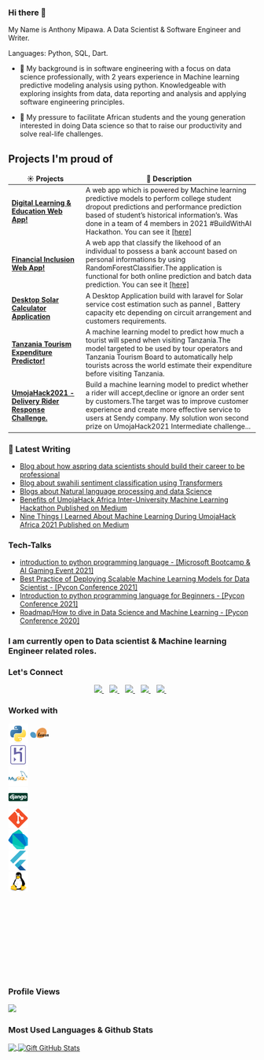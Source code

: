 ### Hi there 👋


My Name is Anthony Mipawa. A Data Scientist & Software Engineer and Writer.
  
 Languages: Python, SQL, Dart.
 
 
 - 👯 My background is in software engineering with a focus on data science professionally, with 2 years experience in Machine learning predictive modeling analysis using python. Knowledgeable with exploring insights from data, data reporting and analysis and applying software engineering principles.

- 👯 My pressure to facilitate African students and the young generation interested in doing Data science so that to raise our productivity and solve real-life challenges.




<h2>Projects I'm proud of</h2>
<table>
  <thead align="center">
    <tr border: none;>
      <td><b>☀️ Projects</b></td>
      <td><b>💬 Description</b></td>
    </tr>
  </thead>
  <tbody>
     <tr>
      <td><a href="https://github.com/Tonyloyt/Digita-Learning-Education"><b>Digital Learning & Education Web App!</b></a></td>
      <td> A web app which is powered by Machine learning predictive models to perform college student dropout predictions and performance prediction based of   student’s historical information’s. Was done in a team of 4 members in 2021 #BuildWithAI Hackathon.
        You can see it <a href="https://avengers-digital-learning-educ.herokuapp.com/"> [here] </a>
       </td>
    </tr>
    <tr>
    <tr>
      <td><a href="https://github.com/Tonyloyt/FIA"><b>Financial Inclusion Web App!</b></a></td>
      <td>A web app that classify the likehood of an individual to possess a bank account based on personal informations by using RandomForestClassifier.The application is functional for both online prediction and batch data prediction.
        You can see it <a href="https://financi.herokuapp.com/"> [here] </a>
</td>
    </tr>
    <tr>
      <td><a href="https://github.com/Tonyloyt/Desktop-Solar-Calculator-Application"><b>Desktop Solar Calculator Application</b></a></td>
      <td> A Desktop Application build with laravel for Solar service cost estimation such as pannel , Battery capacity etc depending on circuit arrangement and customers requirements.</td>
    </tr>
    <tr>
      <td><a href="https://github.com/Tonyloyt/Tourism-Expenditure-in-Tanzania-Analysis"><b>Tanzania Tourism Expenditure Predictor!</b></a></td>
      <td>A machine learning model to predict how much a tourist will spend when visiting Tanzania.The model targeted to be used by tour operators and Tanzania Tourism Board to automatically help tourists across the world estimate their expenditure before visiting Tanzania.</td>
    </tr>
     <tr>
      <td><a href="https://github.com/Tonyloyt/Delivery-Riders-Response-Challenge"><b>UmojaHack2021 - Delivery Rider Response Challenge.</b></a></td>
      <td> Build a machine learning model to predict whether a rider will accept,decline or ignore an order sent by customers.The target was to improve customer experience and create more effective service to users at Sendy company. My solution won second prize on UmojaHack2021 Intermediate challenge...</td>
    </tr>
  </tbody>
</table>



 ### 📝 Latest Writing
 * [Blog about how aspring data scientists should build their career to be professional](https://blog.neurotech.africa/words-to-aspiring-data-scientists/)
 * [Blog about swahili sentiment classification using Transformers](https://blog.neurotech.africa/swahili-text-classification-using-transformers/)
 * [Blogs about Natural language processing and  data Science ](https://blog.neurotech.africa/author/anthony/)
 * [Benefits of UmojaHack Africa Inter-University Machine Learning Hackathon Published on Medium](https://zindi.medium.com/2021-winner-tony-mipawa-shares-why-you-should-join-zindi-for-umojahack-africa-2022-africas-8dc65792e743)
 * [Nine Things I Learned About Machine Learning During UmojaHack Africa 2021 Published on Medium](https://hilanth7.medium.com/nine-things-i-learned-about-machine-learning-during-umojahack-africa-2021-8f6a4a2db16a)

 

 ### Tech-Talks
 * [introduction to python programming language - [Microsoft Bootcamp & AI Gaming Event 2021]](https://www.youtube.com/watch?v=CWFdxFhDJj4)
 * [Best Practice of Deploying Scalable Machine Learning Models for Data Scientist - [Pycon Conference 2021]](https://docs.google.com/presentation/d/1ZYkwIN2rig8n00r-afPBgPU1_Kk0QvhszXBAereFoAU/edit#slide=id.gfc78924f3a_2_227)
 *  [Introduction to python programming language for Beginners  - [Pycon Conference 2021]](https://www.youtube.com/watch?v=B685dyLdi8o&t=2376s)
 *  [Roadmap/How to dive in Data Science and Machine Learning   - [Pycon Conference 2020]](https://www.youtube.com/watch?v=7UetFzXu0hU)



### I am currently open to Data scientist & Machine learning Engineer related roles.

###
 
  ### Let's Connect

<p align='center'>
<a href="https://twitter.com/LoytTony">
  <img src="https://img.shields.io/badge/twitter-%231DA1F2.svg?&style=for-the-badge&logo=twitter&logoColor=white" />
</a>&nbsp;&nbsp;
<a href="mailto:hilanth7@gmail.com">
  <img src="https://img.shields.io/badge/email-%23D14836.svg?&style=for-the-badge&logo=gmail&logoColor=white" />
</a>&nbsp;&nbsp;
  <a href="https://www.linkedin.com/in/anthony-mipawa-b92bb6177/">
  <img src="https://img.shields.io/badge/linkedin-%230077B5.svg?&style=for-the-badge&logo=linkedin&logoColor=white" />
</a>&nbsp;&nbsp;
  <a href="https://medium.com/@hilanth7">                                                                               
<img src="https://img.shields.io/badge/Medium-12100E?style=for-the-badge&logo=medium&logoColor=white" />
</a>&nbsp;&nbsp;
  <a href="https://wa.me/+255768598679">
<img src="https://img.shields.io/badge/WhatsApp-25D366?style=for-the-badge&logo=whatsapp&logoColor=white" />
</a>&nbsp;&nbsp;
  
  


### Worked with 

<code><img height="40" src="https://raw.githubusercontent.com/devicons/devicon/master/icons/python/python-original.svg" title="python"></code>
<code><img height="40" src="https://raw.githubusercontent.com/github/explore/80688e429a7d4ef2fca1e82350fe8e3517d3494d/topics/scikit-learn/scikit-learn.png" title="sklearn">
<code><img height="40" src="https://raw.githubusercontent.com/devicons/devicon/master/icons/heroku/heroku-original.svg" title="heroku"></code>
<code><img height="40" src="https://raw.githubusercontent.com/devicons/devicon/master/icons/mysql/mysql-original-wordmark.svg" title="mysql"></code>
<code><img height="40" src="https://raw.githubusercontent.com/devicons/devicon/master/icons/django/django-original.svg" title="django"></code>
<code><img height="40" src="https://raw.githubusercontent.com/devicons/devicon/master/icons/git/git-original.svg" title="git"></code>
<code><img height="40" src="https://github.com/devicons/devicon/blob/master/icons/dart/dart-original.svg" title="dart"></code>
<code><img height="40" src="https://raw.githubusercontent.com/devicons/devicon/master/icons/flutter/flutter-original.svg" title="flutter"></code>
<code><img height="40" src="https://raw.githubusercontent.com/devicons/devicon/master/icons/linux/linux-original.svg" title="linux"></code>
<!-- <code><img height="40" src="https://github.com/devicons/devicon/blob/master/icons/laravel/laravel-plain-wordmark.svg" title="laravel"></code> -->
<!-- <code><img height="40" src="https://github.com/devicons/devicon/blob/master/icons/php/php-original.svg" title="php"></code> -->
<!-- <code><img height="40" src="https://raw.githubusercontent.com/devicons/devicon/master/icons/html5/html5-original.svg" title="html5"></code> -->
<!-- <code><img height="40" src="https://raw.githubusercontent.com/devicons/devicon/master/icons/css3/css3-original-wordmark.svg" title="css3"></code> -->

</code>

  
  
  
  ### Profile Views

![](https://komarev.com/ghpvc/?username=Tonyloyt&color=dc143c)
  
  


###  Most Used Languages & Github Stats

<a href="https://github.com/Tonyloyt/Tonyloyt">
  <img align="center" src="https://github-readme-stats.vercel.app/api/top-langs/?username=Tonyloyt&hide=java,html&title_color=ffffff&text_color=c9cacc&icon_color=2bbc8a&bg_color=1d1f21" />
</a>
    
<a href="https://github.com/Tonyloyt/Tonyloyt">
  <img align="center" src="https://github-readme-stats.vercel.app/api?username=Tonyloyt&show_icons=true&line_height=27&count_private=true&title_color=ffffff&text_color=c9cacc&icon_color=2bbc8a&bg_color=1d1f21" alt="Gift GitHub Stats" />
</a>


<!--
**Tonyloyt/Tonyloyt** is a ✨ _special_ ✨ repository because its `README.md` (this file) appears on your GitHub profile.

Here are some ideas to get you started:

- 🔭 I’m currently working on ...
- 🌱 I’m currently learning ...
- 👯 I’m looking to collaborate on ...
- 🤔 I’m looking for help with ...
- 💬 Ask me about ...
- 📫 How to reach me: ...
- 😄 Pronouns: ...
- ⚡ Fun fact: ...
-->
